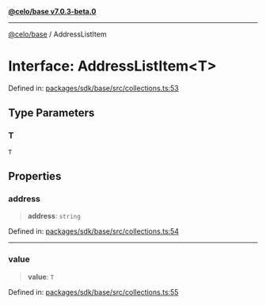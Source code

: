 [**@celo/base v7.0.3-beta.0**](../README.md)

***

[@celo/base](../README.md) / AddressListItem

# Interface: AddressListItem\<T\>

Defined in: [packages/sdk/base/src/collections.ts:53](https://github.com/celo-org/developer-tooling/blob/master/packages/sdk/base/src/collections.ts#L53)

## Type Parameters

### T

`T`

## Properties

### address

> **address**: `string`

Defined in: [packages/sdk/base/src/collections.ts:54](https://github.com/celo-org/developer-tooling/blob/master/packages/sdk/base/src/collections.ts#L54)

***

### value

> **value**: `T`

Defined in: [packages/sdk/base/src/collections.ts:55](https://github.com/celo-org/developer-tooling/blob/master/packages/sdk/base/src/collections.ts#L55)
